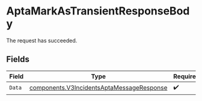 # AptaMarkAsTransientResponseBody

The request has succeeded.


## Fields

| Field                                                                                                  | Type                                                                                                   | Required                                                                                               | Description                                                                                            |
| ------------------------------------------------------------------------------------------------------ | ------------------------------------------------------------------------------------------------------ | ------------------------------------------------------------------------------------------------------ | ------------------------------------------------------------------------------------------------------ |
| `Data`                                                                                                 | [components.V3IncidentsAptaMessageResponse](../../models/components/v3incidentsaptamessageresponse.md) | :heavy_check_mark:                                                                                     | N/A                                                                                                    |